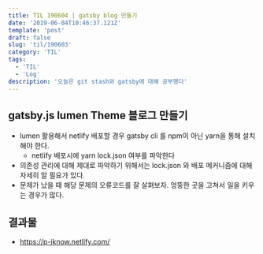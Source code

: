```yaml
---
title: TIL 190604 | gatsby blog 만들기
date: '2019-06-04T10:46:37.121Z'
template: 'post'
draft: false
slug: 'til/190603'
category: 'TIL'
tags:
  - 'TIL'
  - 'Log'
description: '오늘은 git stash와 gatsby에 대해 공부했다'
---
```


## gatsby.js lumen Theme 블로그 만들기

- lumen 활용해서 netlify 배포할 경우 gatsby cli 를 npm이 아닌 yarn을 통해 설치해야 한다.
  - netlify 배포시에 yarn lock.json 여부를 파악한다
- 의존성 관리에 대해 제대로 파악하기 위해서는 lock.json 와 배포 메커니즘에 대해 자세히 알 필요가 있다.
- 문제가 났을 때 해당 문제의 오류코드를 잘 살펴보자. 엉뚱한 곳을 고쳐서 일을 키우는 경우가 많다.

## 결과물 

- https://p-iknow.netlify.com/

